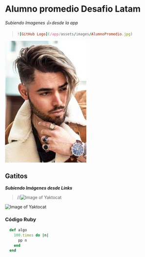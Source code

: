 # Alumno promedio Desafio Latam

*Subiendo Imagenes :+1: desde la app*

> ```Ruby
> ![GitHub Logo](/app/assets/images/AlumnoPromedio.jpg)
> ```

![GitHub Logo](/app/assets/images/AlumnoPromedio.jpg)

## Gatitos
***Subiendo Imágenes desde Links***
> //![Image of Yaktocat](https://estaticos.muyinteresante.es/media/cache/1140x_thumb/uploads/images/gallery/5937e90a5bafe882f5bc09e6/gatitos-cesta_0.jpg)

![Image of Yaktocat](https://estaticos.muyinteresante.es/media/cache/1140x_thumb/uploads/images/gallery/5937e90a5bafe882f5bc09e6/gatitos-cesta_0.jpg)


### Código Ruby

```Ruby
  def algo
    100.times do |n|
      pp n
    end
  end
```

